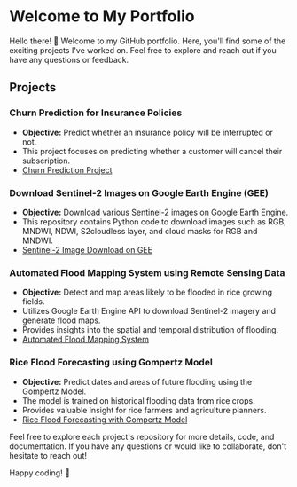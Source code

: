 # Welcome to My Portfolio

Hello there! 👋 Welcome to my GitHub portfolio. Here, you'll find some of the exciting projects I've worked on. Feel free to explore and reach out if you have any questions or feedback.

## Projects

### Churn Prediction for Insurance Policies
- **Objective:** Predict whether an insurance policy will be interrupted or not.
- This project focuses on predicting whether a customer will cancel their subscription.
- [Churn Prediction Project](https://github.com/glods/churn_prediction)

### Download Sentinel-2 Images on Google Earth Engine (GEE)
- **Objective:** Download various Sentinel-2 images on Google Earth Engine.
- This repository contains Python code to download images such as RGB, MNDWI, NDWI, S2cloudless layer, and cloud masks for RGB and MNDWI.
- [Sentinel-2 Image Download on GEE](https://github.com/glods/download_sentinel2_images_on_GEE)

### Automated Flood Mapping System using Remote Sensing Data
- **Objective:** Detect and map areas likely to be flooded in rice growing fields.
- Utilizes Google Earth Engine API to download Sentinel-2 imagery and generate flood maps.
- Provides insights into the spatial and temporal distribution of flooding.
- [Automated Flood Mapping System](https://gitlab.com/irisat_senegal/automated_flood_mapping_system)

### Rice Flood Forecasting using Gompertz Model
- **Objective:** Predict dates and areas of future flooding using the Gompertz Model.
- The model is trained on historical flooding data from rice crops.
- Provides valuable insight for rice farmers and agriculture planners.
- [Rice Flood Forecasting with Gompertz Model](https://gitlab.com/irisat_senegal/rice_flood_forecasting_using_gompertz_model)

Feel free to explore each project's repository for more details, code, and documentation. If you have any questions or would like to collaborate, don't hesitate to reach out!

Happy coding! 🚀
